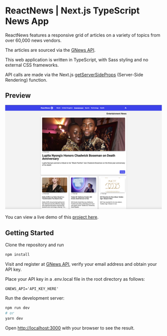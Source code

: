 # ReactNews | Next.js TypeScript News App

ReactNews features a responsive grid of articles on a variety of topics from over 60,000 news vendors.

The articles are sourced via the [GNews API](https://gnews.io/).

This web application is written in TypeScript, with Sass styling and no external CSS frameworks.

API calls are made via the Next.js [getServerSideProps](https://nextjs.org/docs/pages/building-your-application/data-fetching/get-server-side-props) (Server-Side Rendering) function.

## Preview

![](preview.png)

You can view a live demo of this [project here](https://reactnews.app).

## Getting Started

Clone the repository and run

```bash
npm install
```

Visit and register at [GNews API](https://gnews.io/), verify your email address and obtain your API key.

Place your API key in a .env.local file in the root directory as follows:

```
GNEWS_API='API_KEY_HERE'
```

Run the development server:

```bash
npm run dev
# or
yarn dev
```

Open [http://localhost:3000](http://localhost:3000) with your browser to see the result.
